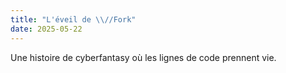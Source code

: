 ```yaml
---
title: "L'éveil de \\//Fork"
date: 2025-05-22
---
```


Une histoire de cyberfantasy où les lignes de code prennent vie.
